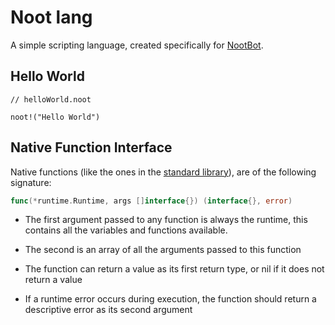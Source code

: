 # Noot lang

A simple scripting language, created specifically for [NootBot](https://github.com/unitoftime/nootbot).


## Hello World
```noot
// helloWorld.noot

noot!("Hello World")
```

## Native Function Interface

Native functions (like the ones in the [standard library](/stdlib)), are of the
following signature:

```go
func(*runtime.Runtime, args []interface{}) (interface{}, error)
```

- The first argument passed to any function is always the runtime, this contains
all the variables and functions available.
- The second is an array of all the arguments passed to this function

- The function can return a value as its first return type, or nil if it does not
return a value
- If a runtime error occurs during execution, the function should return a
descriptive error as its second argument
